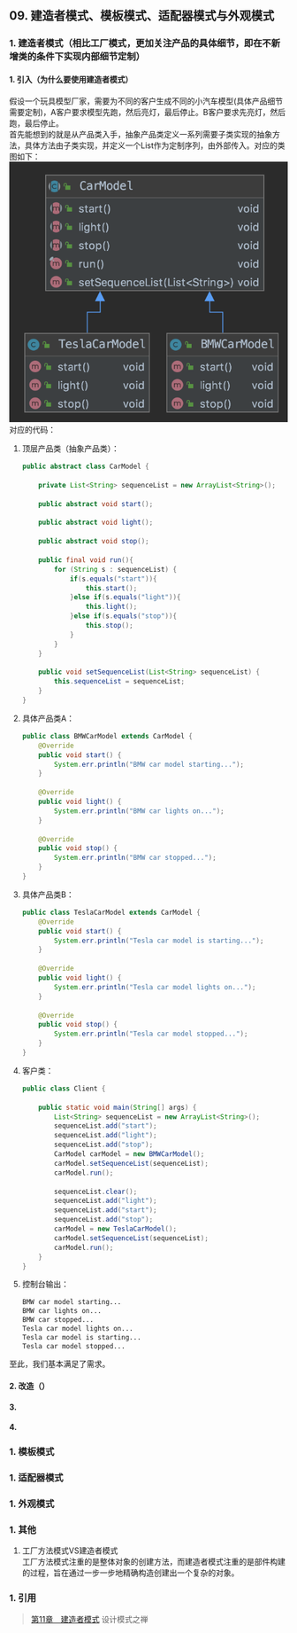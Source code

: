 ## 09. 建造者模式、模板模式、适配器模式与外观模式
### 1. 建造者模式（相比工厂模式，更加关注产品的具体细节，即在不新增类的条件下实现内部细节定制）
#### 1. 引入（为什么要使用建造者模式）
假设一个玩具模型厂家，需要为不同的客户生成不同的小汽车模型(具体产品细节需要定制)，A客户要求模型先跑，然后亮灯，最后停止。B客户要求先亮灯，然后跑，最后停止。    
首先能想到的就是从产品类入手，抽象产品类定义一系列需要子类实现的抽象方法，具体方法由子类实现，并定义一个List作为定制序列，由外部传入。对应的类图如下：  
![](src/main/resources/images/0901.png)  
对应的代码：
1. 顶层产品类（抽象产品类）：   
    ```java
    public abstract class CarModel {
    
        private List<String> sequenceList = new ArrayList<String>();
    
        public abstract void start();
    
        public abstract void light();
    
        public abstract void stop();
    
        public final void run(){
            for (String s : sequenceList) {
                if(s.equals("start")){
                    this.start();
                }else if(s.equals("light")){
                    this.light();
                }else if(s.equals("stop")){
                    this.stop();
                }
            }
        }
    
        public void setSequenceList(List<String> sequenceList) {
            this.sequenceList = sequenceList;
        }
    }
    ```
1. 具体产品类A： 
    ```java
    public class BMWCarModel extends CarModel {
        @Override
        public void start() {
            System.err.println("BMW car model starting...");
        }
    
        @Override
        public void light() {
            System.err.println("BMW car lights on...");
        }
    
        @Override
        public void stop() {
            System.err.println("BMW car stopped...");
        }
    }
    ```
1. 具体产品类B： 
    ```java
    public class TeslaCarModel extends CarModel {
        @Override
        public void start() {
            System.err.println("Tesla car model is starting...");
        }
    
        @Override
        public void light() {
            System.err.println("Tesla car model lights on...");
        }
    
        @Override
        public void stop() {
            System.err.println("Tesla car model stopped...");
        }
    }
    ```
1. 客户类：  
    ```java
    public class Client {
    
        public static void main(String[] args) {
            List<String> sequenceList = new ArrayList<String>();
            sequenceList.add("start");
            sequenceList.add("light");
            sequenceList.add("stop");
            CarModel carModel = new BMWCarModel();
            carModel.setSequenceList(sequenceList);
            carModel.run();
            
            sequenceList.clear();
            sequenceList.add("light");
            sequenceList.add("start");
            sequenceList.add("stop");
            carModel = new TeslaCarModel();
            carModel.setSequenceList(sequenceList);
            carModel.run();
        }
    }
    ```
1. 控制台输出：  
    ```text
    BMW car model starting...
    BMW car lights on...
    BMW car stopped...
    Tesla car model lights on...
    Tesla car model is starting...
    Tesla car model stopped...
    ```  
至此，我们基本满足了需求。
#### 2. 改造（）
 
#### 3.
 
#### 4. 

### 1. 模板模式
### 1. 适配器模式
### 1. 外观模式

### 1. 其他
1. 工厂方法模式VS建造者模式  
    工厂方法模式注重的是整体对象的创建方法，而建造者模式注重的是部件构建的过程，旨在通过一步一步地精确构造创建出一个复杂的对象。

### 1. 引用
> [第11章　建造者模式](https://www.kancloud.cn/sstd521/design/193534)
> 设计模式之禅